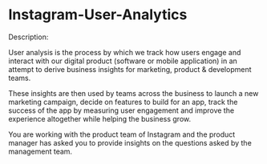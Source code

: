 # Instagram-User-Analytics
Description:

User analysis is the process by which we track how users engage and interact with our digital product (software or mobile application) in an attempt to derive business insights for marketing, product & development teams.

These insights are then used by teams across the business to launch a new marketing campaign, decide on features to build for an app, track the success of the app by measuring user engagement and improve the experience altogether while helping the business grow.

You are working with the product team of Instagram and the product manager has asked you to provide insights on the questions asked by the management team.

